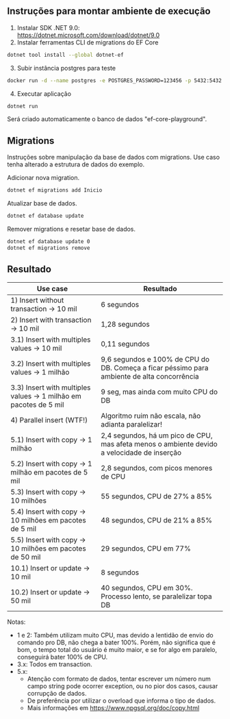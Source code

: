 ## Instruções para montar ambiente de execução

1. Instalar SDK .NET 9.0: <https://dotnet.microsoft.com/download/dotnet/9.0>
2. Instalar ferramentas CLI de migrations do EF Core

```bash
dotnet tool install --global dotnet-ef
```

3. Subir instância postgres para teste

```bash
docker run -d --name postgres -e POSTGRES_PASSWORD=123456 -p 5432:5432 postgres:17
```

4. Executar aplicação

```bash
dotnet run
```

Será criado automaticamente o banco de dados "ef-core-playground".

## Migrations

Instruções sobre manipulação da base de dados com migrations.
Use caso tenha alterado a estrutura de dados do exemplo.

Adicionar nova migration.

```bash
dotnet ef migrations add Inicio
```

Atualizar base de dados.

```bash
dotnet ef database update
```

Remover migrations e resetar base de dados.

```bash
dotnet ef database update 0
dotnet ef migrations remove
```

## Resultado

| Use case                                                          | Resultado                                                                                   |
|-------------------------------------------------------------------|---------------------------------------------------------------------------------------------|
| 1) Insert without transaction -> 10 mil                           | 6 segundos                                                                                  |
| 2) Insert with transaction -> 10 mil                              | 1,28 segundos                                                                               |
| 3.1) Insert with multiples values -> 10 mil                       | 0,11 segundos                                                                               |
| 3.2) Insert with multiples values -> 1 milhão                     | 9,6 segundos e 100% de CPU do DB. Começa a ficar péssimo para ambiente de alta concorrência |
| 3.3) Insert with multiples values -> 1 milhão em pacotes de 5 mil | 9 seg, mas ainda com muito CPU do DB                                                        |
| 4) Parallel insert (WTF!)                                         | Algoritmo ruim não escala, não adianta paralelizar!                                         |
| 5.1) Insert with copy -> 1 milhão                                 | 2,4 segundos, há um pico de CPU, mas afeta menos o ambiente devido a velocidade de inserção |
| 5.2) Insert with copy -> 1 milhão em pacotes de 5 mil             | 2,8 segundos, com picos menores de CPU                                                      |
| 5.3) Insert with copy -> 10 milhões                               | 55 segundos, CPU de 27% a 85%                                                               |
| 5.4) Insert with copy -> 10 milhões em pacotes de 5 mil           | 48 segundos, CPU de 21% a 85%                                                               |
| 5.5) Insert with copy -> 10 milhões em pacotes de 50 mil          | 29 segundos, CPU em 77%                                                                     |
| 10.1) Insert or update -> 10 mil                                  | 8 segundos                                                                                  |
| 10.2) Insert or update -> 50 mil                                  | 40 segundos, CPU em 30%. Processo lento, se paralelizar topa DB                             |


Notas:
- 1 e 2: Também utilizam muito CPU, mas devido a lentidão de envio do comando pro DB, não chega a bater 100%.
Porém, não significa que é bom, o tempo total do usuário é muito maior, e se for algo em paralelo, conseguirá bater 100% de CPU.
- 3.x: Todos em transaction.
- 5.x:
  - Atenção com formato de dados, tentar escrever um número num campo string pode ocorrer exception, ou no pior dos casos, causar corrupção de dados.
  - De preferência por utilizar o overload que informa o tipo de dados.
  - Mais informações em https://www.npgsql.org/doc/copy.html